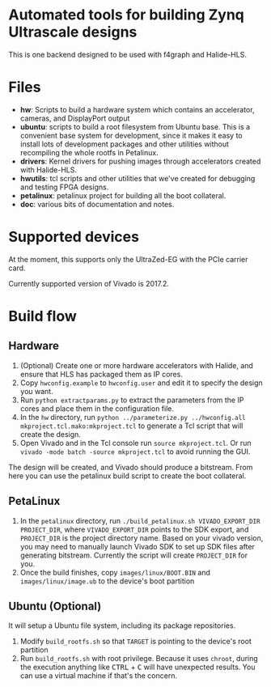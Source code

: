 # Automated tools for building Zynq Ultrascale designs

This is one backend designed to be used with f4graph and Halide-HLS.

# Files
- **hw**: Scripts to build a hardware system which contains an accelerator, cameras, and DisplayPort output
- **ubuntu**: scripts to build a root filesystem from Ubuntu base.  This is a convenient base system for development, since it makes it easy to install lots of development packages and other utilities without recompiling the whole rootfs in Petalinux.
- **drivers**: Kernel drivers for pushing images through accelerators created with Halide-HLS.
- **hwutils**: tcl scripts and other utilities that we've created for debugging and testing FPGA designs.
- **petalinux**: petalinux project for building all the boot collateral.
- **doc**: various bits of documentation and notes.

# Supported devices
At the moment, this supports only the UltraZed-EG with the PCIe carrier card.

Currently supported version of Vivado is 2017.2.

# Build flow
## Hardware
1. (Optional) Create one or more hardware accelerators with Halide, and ensure that HLS has packaged them as IP cores.
2. Copy `hwconfig.example` to `hwconfig.user` and edit it to specify the design you want.
3. Run `python extractparams.py` to extract the parameters from the IP cores and place them in the configuration file.
4. In the `hw` directory, run `python ../parameterize.py ../hwconfig.all mkproject.tcl.mako:mkproject.tcl` to generate a Tcl script that will create the design.
5. Open Vivado and in the Tcl console run `source mkproject.tcl`. Or run `vivado -mode batch -source mkproject.tcl` to avoid running the GUI.

The design will be created, and Vivado should produce a bitstream.  From here you can use the petalinux build script to create the boot collateral.

## PetaLinux
1. In the `petalinux` directory, run `./build_petalinux.sh VIVADO_EXPORT_DIR PROJECT_DIR`, where `VIVADO_EXPORT_DIR` points to the SDK export, and `PROJECT_DIR` is the project directory name. Based on your vivado version, you may need to manually launch Vivado SDK to set up SDK files after generating bitstream. Currently the script will create `PROJECT_DIR` for you.
2. Once the build finishes, copy `images/linux/BOOT.BIN` and `images/linux/image.ub` to the device's boot partition

## Ubuntu (Optional)
It will setup a Ubuntu file system, including its package repositories.
1. Modify `build_rootfs.sh` so that `TARGET` is pointing to the device's root partition
2. Run `build_rootfs.sh` with root privilege. Because it uses `chroot`, during the execution anything like <kbd>CTRL</kbd> + <kbd>C</kbd> will have unexpected results. You can use a virtual machine if that's the concern.
